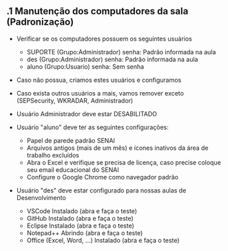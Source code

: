 .1 Manutenção dos computadores da sala (Padronização)
----------------
- Verificar se os computadores possuem os seguintes usuários
	- SUPORTE (Grupo:Administrador) senha: Padrão informada na aula
	- des (Grupo:Administrador) senha: Padrão informada na aula
	- aluno (Grupo:Usuario) senha: Sem senha
- Caso não possua, criamos estes usuários e configuramos
- Caso exista outros usuários a mais, vamos remover exceto (SEPSecurity, WKRADAR, Administrador)
- Usuário Administrador deve estar DESABILITADO

- Usuário "aluno" deve ter as seguintes configurações:
	- Papel de parede padrão SENAI
	- Arquivos antigos (mais de um mês) e ícones inativos da área de trabalho excluídos
	- Abra o Excel e verifique se precisa de licença, caso precise coloque seu email educacional do SENAI
	- Configure o Google Chrome como navegador padrão
- Usuário "des" deve estar configurado para nossas aulas de Desenvolvimento
	- VSCode Instalado (abra e faça o teste)
	- GitHub Instalado (abra e faça o teste)
	- Eclipse Instalado (abra e faça o teste)
	- Notepad++ Abrindo  (abra e faça o teste)
	- Office (Excel, Word, ...) Instalado  (abra e faça o teste)

